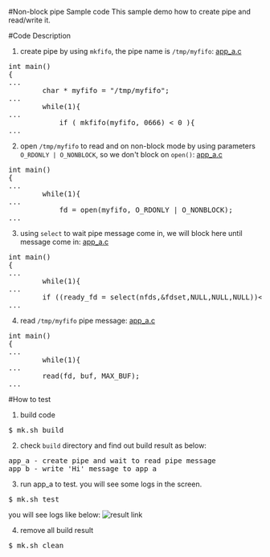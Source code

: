 #Non-block pipe Sample code
This sample demo how to create pipe and read/write it.

#Code Description
1. create pipe by using `mkfifo`, the pipe name is `/tmp/myfifo`: [app_a.c](https://github.com/ivan0124/Linux-programming/blob/master/user_non_block_pipe/app_src/app_a/app_a.c)
<pre>
int main()
{
...
        char * myfifo = "/tmp/myfifo";
...
        while(1){
...
            if ( mkfifo(myfifo, 0666) < 0 ){
...
</pre>

2. open `/tmp/myfifo` to read and on non-block mode by using parameters `O_RDONLY | O_NONBLOCK`, so we don't block on `open()`: [app_a.c](https://github.com/ivan0124/Linux-programming/blob/master/user_non_block_pipe/app_src/app_a/app_a.c)
<pre>
int main()
{
...
        while(1){
...
            fd = open(myfifo, O_RDONLY | O_NONBLOCK);
...
</pre>

3. using `select` to wait pipe message come in, we will block here until message come in: [app_a.c](https://github.com/ivan0124/Linux-programming/blob/master/user_non_block_pipe/app_src/app_a/app_a.c)
<pre>
int main()
{
...
        while(1){
...
        if ((ready_fd = select(nfds,&fdset,NULL,NULL,NULL))<0){
...
</pre>

4. read `/tmp/myfifo` pipe message: [app_a.c](https://github.com/ivan0124/Linux-programming/blob/master/user_non_block_pipe/app_src/app_a/app_a.c)
<pre>
int main()
{
...
        while(1){
...
        read(fd, buf, MAX_BUF);
...
</pre>


#How to test
1. build code
<pre>$ mk.sh build</pre>

2. check `build` directory and find out build result as below: 
<pre>
app_a - create pipe and wait to read pipe message
app_b - write 'Hi' message to app_a
</pre>

3. run app_a to test. you will see some logs in the screen.
<pre>$ mk.sh test </pre>
you will see logs like below:
![result link](http://139.162.35.49/image/Linux-Programming/user_non_block_pipe_20160415.png)


4. remove all build result
<pre>$ mk.sh clean</pre> 



